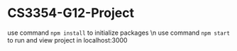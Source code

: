 # CS3354-G12-Project

use command `npm install` to initialize packages \n
use command `npm start` to run and view project in localhost:3000
